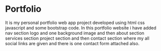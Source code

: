 # Portfolio
It is my personal portfolio web app project developed using html css javascript and some bootstrap code. In this portfolio website i have added nav section logo and one background image and then about section services section project section and then contact section where my all social links are given and there is one contact form attached also.
